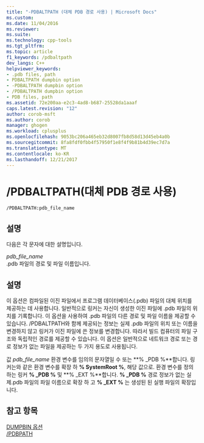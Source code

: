 ```yaml
---
title: "-PDBALTPATH (대체 PDB 경로 사용) | Microsoft Docs"
ms.custom: 
ms.date: 11/04/2016
ms.reviewer: 
ms.suite: 
ms.technology: cpp-tools
ms.tgt_pltfrm: 
ms.topic: article
f1_keywords: /pdbaltpath
dev_langs: C++
helpviewer_keywords:
- .pdb files, path
- PDBALTPATH dumpbin option
- -PDBALTPATH dumpbin option
- /PDBALTPATH dumpbin option
- PDB files, path
ms.assetid: 72e200aa-e2c3-4ad8-b687-25528da1aaaf
caps.latest.revision: "12"
author: corob-msft
ms.author: corob
manager: ghogen
ms.workload: cplusplus
ms.openlocfilehash: 9053bc206a465eb32d8007fb8d58d13d45eb4a0b
ms.sourcegitcommit: 8fa8fdf0fbb4f57950f1e8f4f9b81b4d39ec7d7a
ms.translationtype: MT
ms.contentlocale: ko-KR
ms.lasthandoff: 12/21/2017
---
```

# <a name="pdbaltpath-use-alternate-pdb-path"></a>/PDBALTPATH(대체 PDB 경로 사용)
```  
/PDBALTPATH:pdb_file_name  
```  
  
## <a name="remarks"></a>설명  
 다음은 각 문자에 대한 설명입니다.  
  
 *pdb_file_name*  
 .pdb 파일의 경로 및 파일 이름입니다.  
  
## <a name="remarks"></a>설명  
 이 옵션은 컴파일된 이진 파일에서 프로그램 데이터베이스(.pdb) 파일의 대체 위치를 제공하는 데 사용합니다. 일반적으로 링커는 자신이 생성한 이진 파일에 .pdb 파일의 위치를 기록합니다. 이 옵션을 사용하여 .pdb 파일의 다른 경로 및 파일 이름을 제공할 수 있습니다. /PDBALTPATH와 함께 제공되는 정보는 실제 .pdb 파일의 위치 또는 이름을 변경하지 않고 링커가 이진 파일에 쓴 정보를 변경합니다. 따라서 빌드 컴퓨터의 파일 구조와 독립적인 경로를 제공할 수 있습니다. 이 옵션은 일반적으로 네트워크 경로 또는 경로 정보가 없는 파일을 제공하는 두 가지 용도로 사용됩니다.  
  
 값 *pdb_file_name* 환경 변수를 임의의 문자열일 수 또는 **% _PDB %**합니다. 링커는와 같은 환경 변수를 확장 하 **% SystemRoot %**, 해당 값으로. 환경 변수를 정의 하는 링커 **% _PDB %** 및 **% _EXT %**합니다. **% _PDB %** 경로 정보가 없는 실제.pdb 파일의 파일 이름으로 확장 하 고 **% _EXT %** 는 생성된 된 실행 파일의 확장입니다.  
  
## <a name="see-also"></a>참고 항목  
 [DUMPBIN 옵션](../../build/reference/dumpbin-options.md)   
 [/PDBPATH](../../build/reference/pdbpath.md)